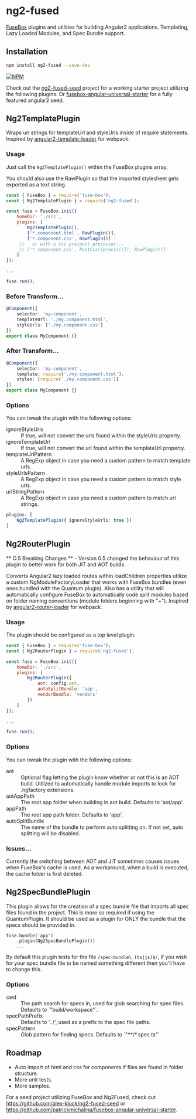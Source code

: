 # ng2-fused
[FuseBox](http://fuse-box.org/) plugins and utilities for building Angular2 applications. Templating, Lazy Loaded Modules, and Spec Bundle support.

## Installation

```bash
npm install ng2-fused --save-dev
```

[![NPM](https://nodei.co/npm/ng2-fused.png?downloads=true)](https://nodei.co/npm/ng2-fused/)

Check out the [ng2-fused-seed](https://github.com/alex-klock/ng2-fused-seed) project for a working starter project utilizing the following plugins.  Or [fusebox-angular-universal-starter](https://github.com/patrickmichalina/fusebox-angular-universal-starter) for a fully featured angular2 seed.

## Ng2TemplatePlugin

Wraps url strings for templateUrl and styleUrls inside of require statements.  Inspired by [angular2-template-loader](https://github.com/TheLarkInn/angular2-template-loader) for webpack.

### Usage

Just call the `Ng2TemplatePlugin()` within the FuseBox plugins array.

You should also use the RawPlugin so that the imported stylesheet gets exported as a text string.

```javascript
const { FuseBox } = require('fuse-box');
const { Ng2TemplatePlugin } = require('ng2-fused');

const fuse = FuseBox.init({
    homeDir: './src',
    plugins: [
        Ng2TemplatePlugin(),
        ['*.component.html', RawPlugin()],
        ['*.component.css', RawPlugin()]
     //   or with a css pre/post processor...
     // ['*.component.css', PostCss([precss()]), RawPlugin()]   
    ]
});

...

fuse.run();
```


### Before Transform...

```typescript
@Component({
    selector: 'my-component',
    templateUrl: './my.component.html',
    styleUrls: ['./my.component.css']
})
export class MyComponent {}
```

### After Transform...

```typescript
@Component({
    selector: 'my-component',
    template: require('./my.component.html'),
    styles: [require('./my.component.css')]
})
export class MyComponent {}
```

### Options

You can tweak the plugin with the following options:

<dl>
    <dt>ignoreStyleUrls</dt>
    <dd>If true, will not convert the urls found within the styleUrls property.</dd>
    <dt>ignoreTemplateUrl</dt>
    <dd>If true, will not convert the url found within the templateUrl property.</dd>
    <dt>templateUrlPattern</dt>
    <dd>A RegExp object in case you need a custom pattern to match template urls.</dd>
    <dt>styleUrlsPattern</dt>
    <dd>A RegExp object in case you need a custom pattern to match style urls.</dd>
    <dt>urlStringPattern</dt>
    <dd>A RegExp object in case you need a custom pattern to match url strings.</dd>
</dl>

```typescript
plugins: [
    Ng2TemplatePlugin({ ignoreStyleUrls: true })
]
```

## Ng2RouterPlugin

** O.5 Breaking Changes ** - Version 0.5 changed the behaviour of this plugin to better work for both JIT and AOT builds.

Converts Angular2 lazy loaded routes within loadChildren properties utilize a custom NgModuleFactoryLoader that works with FuseBox bundles (even ones bundled with the Quantum plugin).  Also has a utility that will automatically configure FuseBox to automatically code split modules based on folder naming conventions (module folders beginning with "+"). Inspired by [angular2-router-loader](https://github.com/brandonroberts/angular-router-loader) for webpack.

### Usage

The plugin should be configured as a top level plugin.

```javascript
const { FuseBox } = require('fuse-box');
const { Ng2RouterPlugin } = require('ng2-fused');

const fuse = FuseBox.init({
    homeDir: './src',
    plugins: [
        Ng2RouterPlugin({ 
            aot: config.aot,
            autoSplitBundle: 'app',
            vendorBundle: 'vendors'
        })      
    ]
});

...

fuse.run();
```

### Options

You can tweak the plugin with the following options:

<dl>
    <dt>aot</dt>
    <dd>Optional flag letting the plugin know whether or not this is an AOT build. Utilized to automatically handle module imports to look for .ngfactory extensions.</dd>
    <dt>aotAppPath</dt>
    <dd>The root app folder when building in aot build. Defaults to 'aot/app'.</dd>
    <dt>appPath</dt>
    <dd>The root app path folder. Defaults to 'app'. </dd>
    <dt>autoSplitBundle</dt>
    <dd>The name of the bundle to perform auto splitting on.  If not set, auto splitting will be disabled.</dd>
</dl>

### Issues...

Currently the switching between AOT and JIT sometimes causes issues when FuxeBox's cache is used.  As a workaround, when a build is executed, the cache folder is first deleted.

## Ng2SpecBundlePlugin

This plugin allows for the creation of a spec bundle file that imports all spec files found in the project.  This is more so required if using the QuantumPlugin.  It should be used as a plugin for ONLY the bundle that the specs should be provided in.

```
fuse.bundle('app')
    .plugin(Ng2SpecBundlePlugin())
    ...
```

By default this plugin tests for the file `/spec-bundle\.(ts|js)$/`, if you wish for your spec bundle file to be named something different then you'll have to change this.

### Options

<dl>
    <dt>cwd</dt>
    <dd>The path search for specs in, used for glob searching for spec files. Defaults to `"build/workspace"`.<dd>
    <dt>specPathPrefix<dt>
    <dd>Defaults to '../', used as a prefix to the spec file paths.<dd>
    <dt>specPattern<dt>
    <dd>Glob pattern for finding specs. Defaults to `"**/*.spec.ts"`</dd>
</dl>

## Roadmap

* Auto import of html and css for components if files are found in folder structure.
* More unit tests.
* More samples.

For a seed project utilizing FuseBox and Ng2Fused, check out https://github.com/alex-klock/ng2-fused-seed or https://github.com/patrickmichalina/fusebox-angular-universal-starter.